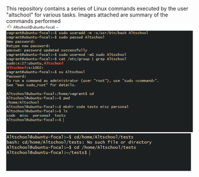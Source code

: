 This repository contains a series of Linux commands executed by the user "altschool" for various tasks. Images attached are summary of the commands performed
![picture](./Assgn2.PNG)
![picture](./Assgna.PNG)
